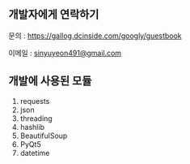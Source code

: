 개발자에게 연락하기
-------------

문의 : https://gallog.dcinside.com/googly/guestbook

이메일 : sinyuyeon491@gmail.com


개발에 사용된 모듈 
-------------

1. requests
2. json
3. threading
4. hashlib
5. BeautifulSoup
6. PyQt5
7. datetime
